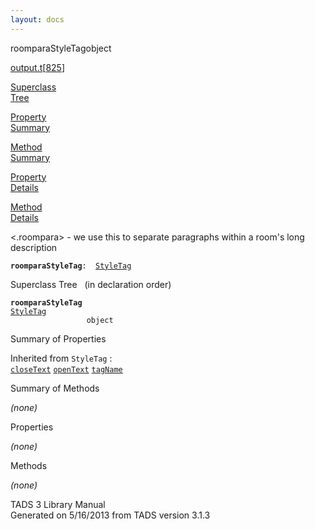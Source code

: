 ```yaml
---
layout: docs
---
```

<span class="title">roomparaStyleTag</span><span class="type">object</span>

[output.t](../file/output.t.html)\[[825](../source/output.t.html#825)\]

[Superclass  
Tree](#_SuperClassTree_)

[Property  
Summary](#_PropSummary_)

[Method  
Summary](#_MethodSummary_)

[Property  
Details](#_Properties_)

[Method  
Details](#_Methods_)



\<.roompara\> - we use this to separate paragraphs within a room's long
description

**`roomparaStyleTag`**` :   `[`StyleTag`](../object/StyleTag.html)



<span id="_SuperClassTree_"></span>



<span class="hdln">Superclass Tree</span>   (in declaration order)



**`roomparaStyleTag`**  
[`StyleTag`](../object/StyleTag.html)  
`                 object`  
<span id="_PropSummary_"></span>



<span class="hdln">Summary of Properties</span>  





Inherited from `StyleTag` :  
[`closeText`](../object/StyleTag.html#closeText) [`openText`](../object/StyleTag.html#openText) [`tagName`](../object/StyleTag.html#tagName)

<span id="_MethodSummary_"></span>



<span class="hdln">Summary of Methods</span>  







*(none)* <span id="_Properties_"></span>



<span class="hdln">Properties</span>  



*(none)* <span id="_Methods_"></span>



<span class="hdln">Methods</span>  



*(none)*



TADS 3 Library Manual  
Generated on 5/16/2013 from TADS version 3.1.3


